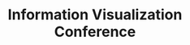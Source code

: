 ---
dateStart: 2005-07-06
dateEnd: 2005-07-08
title: "Information Visualization Conference"
venue: "Information Visualization Conference"
organizer: "Katy Börner"
credit:
city: London
state:
country: United Kingdom
pdfLink: 20050706-infovis-conference.pdf
venueImages:
---